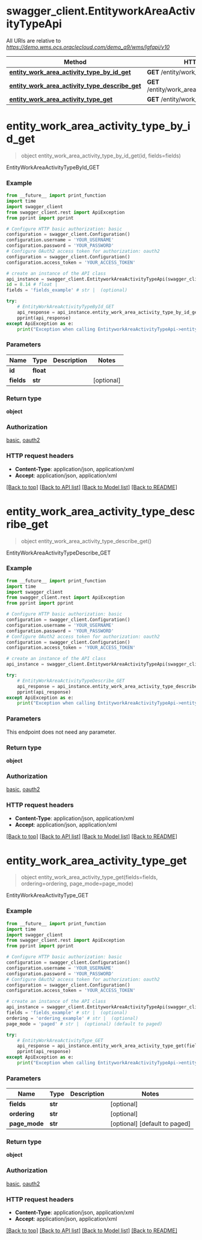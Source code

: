 # swagger_client.EntityworkAreaActivityTypeApi

All URIs are relative to *https://demo.wms.ocs.oraclecloud.com/demo_a9/wms/lgfapi/v10*

Method | HTTP request | Description
------------- | ------------- | -------------
[**entity_work_area_activity_type_by_id_get**](EntityworkAreaActivityTypeApi.md#entity_work_area_activity_type_by_id_get) | **GET** /entity/work_area_activity_type/{id} | EntityWorkAreaActivityTypeById_GET
[**entity_work_area_activity_type_describe_get**](EntityworkAreaActivityTypeApi.md#entity_work_area_activity_type_describe_get) | **GET** /entity/work_area_activity_type/describe | EntityWorkAreaActivityTypeDescribe_GET
[**entity_work_area_activity_type_get**](EntityworkAreaActivityTypeApi.md#entity_work_area_activity_type_get) | **GET** /entity/work_area_activity_type | EntityWorkAreaActivityType_GET


# **entity_work_area_activity_type_by_id_get**
> object entity_work_area_activity_type_by_id_get(id, fields=fields)

EntityWorkAreaActivityTypeById_GET



### Example
```python
from __future__ import print_function
import time
import swagger_client
from swagger_client.rest import ApiException
from pprint import pprint

# Configure HTTP basic authorization: basic
configuration = swagger_client.Configuration()
configuration.username = 'YOUR_USERNAME'
configuration.password = 'YOUR_PASSWORD'
# Configure OAuth2 access token for authorization: oauth2
configuration = swagger_client.Configuration()
configuration.access_token = 'YOUR_ACCESS_TOKEN'

# create an instance of the API class
api_instance = swagger_client.EntityworkAreaActivityTypeApi(swagger_client.ApiClient(configuration))
id = 8.14 # float | 
fields = 'fields_example' # str |  (optional)

try:
    # EntityWorkAreaActivityTypeById_GET
    api_response = api_instance.entity_work_area_activity_type_by_id_get(id, fields=fields)
    pprint(api_response)
except ApiException as e:
    print("Exception when calling EntityworkAreaActivityTypeApi->entity_work_area_activity_type_by_id_get: %s\n" % e)
```

### Parameters

Name | Type | Description  | Notes
------------- | ------------- | ------------- | -------------
 **id** | **float**|  | 
 **fields** | **str**|  | [optional] 

### Return type

**object**

### Authorization

[basic](../README.md#basic), [oauth2](../README.md#oauth2)

### HTTP request headers

 - **Content-Type**: application/json, application/xml
 - **Accept**: application/json, application/xml

[[Back to top]](#) [[Back to API list]](../README.md#documentation-for-api-endpoints) [[Back to Model list]](../README.md#documentation-for-models) [[Back to README]](../README.md)

# **entity_work_area_activity_type_describe_get**
> object entity_work_area_activity_type_describe_get()

EntityWorkAreaActivityTypeDescribe_GET



### Example
```python
from __future__ import print_function
import time
import swagger_client
from swagger_client.rest import ApiException
from pprint import pprint

# Configure HTTP basic authorization: basic
configuration = swagger_client.Configuration()
configuration.username = 'YOUR_USERNAME'
configuration.password = 'YOUR_PASSWORD'
# Configure OAuth2 access token for authorization: oauth2
configuration = swagger_client.Configuration()
configuration.access_token = 'YOUR_ACCESS_TOKEN'

# create an instance of the API class
api_instance = swagger_client.EntityworkAreaActivityTypeApi(swagger_client.ApiClient(configuration))

try:
    # EntityWorkAreaActivityTypeDescribe_GET
    api_response = api_instance.entity_work_area_activity_type_describe_get()
    pprint(api_response)
except ApiException as e:
    print("Exception when calling EntityworkAreaActivityTypeApi->entity_work_area_activity_type_describe_get: %s\n" % e)
```

### Parameters
This endpoint does not need any parameter.

### Return type

**object**

### Authorization

[basic](../README.md#basic), [oauth2](../README.md#oauth2)

### HTTP request headers

 - **Content-Type**: application/json, application/xml
 - **Accept**: application/json, application/xml

[[Back to top]](#) [[Back to API list]](../README.md#documentation-for-api-endpoints) [[Back to Model list]](../README.md#documentation-for-models) [[Back to README]](../README.md)

# **entity_work_area_activity_type_get**
> object entity_work_area_activity_type_get(fields=fields, ordering=ordering, page_mode=page_mode)

EntityWorkAreaActivityType_GET



### Example
```python
from __future__ import print_function
import time
import swagger_client
from swagger_client.rest import ApiException
from pprint import pprint

# Configure HTTP basic authorization: basic
configuration = swagger_client.Configuration()
configuration.username = 'YOUR_USERNAME'
configuration.password = 'YOUR_PASSWORD'
# Configure OAuth2 access token for authorization: oauth2
configuration = swagger_client.Configuration()
configuration.access_token = 'YOUR_ACCESS_TOKEN'

# create an instance of the API class
api_instance = swagger_client.EntityworkAreaActivityTypeApi(swagger_client.ApiClient(configuration))
fields = 'fields_example' # str |  (optional)
ordering = 'ordering_example' # str |  (optional)
page_mode = 'paged' # str |  (optional) (default to paged)

try:
    # EntityWorkAreaActivityType_GET
    api_response = api_instance.entity_work_area_activity_type_get(fields=fields, ordering=ordering, page_mode=page_mode)
    pprint(api_response)
except ApiException as e:
    print("Exception when calling EntityworkAreaActivityTypeApi->entity_work_area_activity_type_get: %s\n" % e)
```

### Parameters

Name | Type | Description  | Notes
------------- | ------------- | ------------- | -------------
 **fields** | **str**|  | [optional] 
 **ordering** | **str**|  | [optional] 
 **page_mode** | **str**|  | [optional] [default to paged]

### Return type

**object**

### Authorization

[basic](../README.md#basic), [oauth2](../README.md#oauth2)

### HTTP request headers

 - **Content-Type**: application/json, application/xml
 - **Accept**: application/json, application/xml

[[Back to top]](#) [[Back to API list]](../README.md#documentation-for-api-endpoints) [[Back to Model list]](../README.md#documentation-for-models) [[Back to README]](../README.md)


